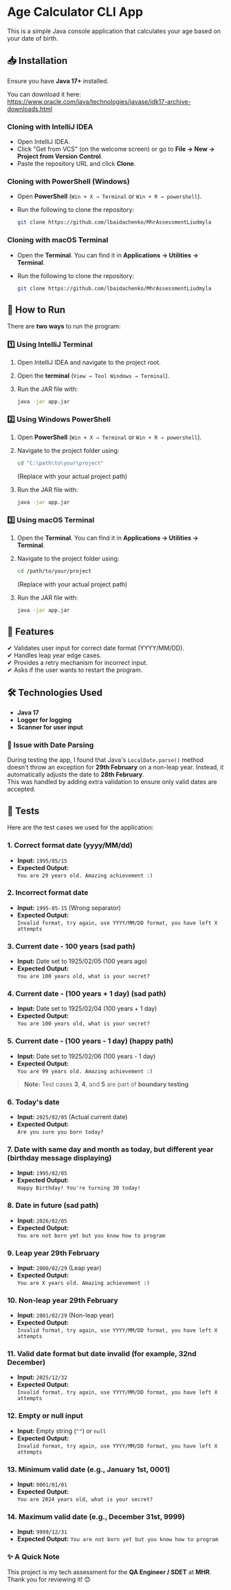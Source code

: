 # Age Calculator CLI App

This is a simple Java console application that calculates your age based on your date of birth.

## 📥 Installation

Ensure you have **Java 17+** installed.

   You can download it here:
   https://www.oracle.com/java/technologies/javase/jdk17-archive-downloads.html

### Cloning with IntelliJ IDEA
   - Open IntelliJ IDEA.
   - Click "Get from VCS" (on the welcome screen) or go to **File → New → Project from Version Control**.
   - Paste the repository URL and click **Clone**.

### Cloning with PowerShell (Windows)
   - Open **PowerShell** (`Win + X → Terminal` or `Win + R → powershell`).
   - Run the following to clone the repository:

     ```sh
     git clone https://github.com/lbaidachenko/MhrAssessmentLiudmyla
     ```
### Cloning with macOS Terminal
   - Open the **Terminal**. You can find it in **Applications → Utilities → Terminal**.
   - Run the following to clone the repository:

     ```sh
     git clone https://github.com/lbaidachenko/MhrAssessmentLiudmyla
     ```
 ## 🚀 How to Run  

There are **two ways** to run the program:  

### **1️⃣ Using IntelliJ Terminal**  

1. Open IntelliJ IDEA and navigate to the project root.  
2. Open the **terminal** (`View → Tool Windows → Terminal`).  
3. Run the JAR file with:  

   ```sh
   java -jar app.jar

### **2️⃣ Using Windows PowerShell**  

1. Open **PowerShell** (`Win + X → Terminal` or `Win + R → powershell`).  
2. Navigate to the project folder using:  

   ```sh
   cd "C:\path\to\your\project"
   ```
    (Replace with your actual project path)
3. Run the JAR file with:
   ```sh
   java -jar app.jar
   ```

### **3️⃣ Using macOS Terminal**

1. Open the **Terminal**. You can find it in **Applications → Utilities → Terminal**.
2. Navigate to the project folder using:

   ```sh
   cd /path/to/your/project
   ```
   (Replace with your actual project path)
3. Run the JAR file with:
   ```sh
   java -jar app.jar
   ```

## 🔄 Features

✔ Validates user input for correct date format (YYYY/MM/DD).  
✔ Handles leap year edge cases.  
✔ Provides a retry mechanism for incorrect input.  
✔ Asks if the user wants to restart the program.


## 🛠️ Technologies Used

*   **Java 17**
*   **Logger for logging**
*   **Scanner for user input**

### 🐛 Issue with Date Parsing

During testing the app, I found that Java's `LocalDate.parse()` method doesn't throw an exception for **29th February** on a non-leap year. Instead, it automatically adjusts the date to **28th February**.  
This was handled by adding extra validation to ensure only valid dates are accepted.

## 🧪 Tests

Here are the test cases we used for the application:

### 1. Correct format date (yyyy/MM/dd)
   - **Input:** `1995/05/15`
   - **Expected Output:**  
     `You are 29 years old. Amazing achievement :)`

### 2. Incorrect format date
   - **Input:** `1995-05-15` (Wrong separator)
   - **Expected Output:**  
     `Invalid format, try again, use YYYY/MM/DD format, you have left X attempts`

### 3. Current date - 100 years (sad path)
   - **Input:** Date set to 1925/02/05 (100 years ago)
   - **Expected Output:**  
     `You are 100 years old, what is your secret?`

### 4. Current date - (100 years + 1 day) (sad path)
   - **Input:** Date set to 1925/02/04 (100 years + 1 day)
   - **Expected Output:**  
     `You are 100 years old, what is your secret?`

### 5. Current date - (100 years - 1 day) (happy path)
   - **Input:** Date set to 1925/02/06 (100 years - 1 day)
   - **Expected Output:**  
     `You are 99 years old. Amazing achievement :)`
> **Note:** Test cases **3**, **4**, and **5** are part of **boundary testing**

### 6. Today's date
   - **Input:** `2025/02/05` (Actual current date)
   - **Expected Output:**  
     `Are you sure you born today?`

### 7. Date with same day and month as today, but different year (birthday message displaying)
   - **Input:** `1995/02/05`
   - **Expected Output:**  
     `Happy Birthday! You're turning 30 today!`

### 8. Date in future (sad path)
   - **Input:** `2026/02/05`
   - **Expected Output:**  
     `You are not born yet but you know how to program`

### 9. Leap year 29th February
   - **Input:** `2000/02/29` (Leap year)
   - **Expected Output:**  
     `You are X years old. Amazing achievement :)`

### 10. Non-leap year 29th February
   - **Input:** `2001/02/29` (Non-leap year)
   - **Expected Output:**  
     `Invalid format, try again, use YYYY/MM/DD format, you have left X attempts`
   
### 11. Valid date format but date invalid (for example, 32nd December)
   - **Input:** `2025/12/32`
   - **Expected Output:**  
     `Invalid format, try again, use YYYY/MM/DD format, you have left X attempts`

### 12. Empty or null input
   - **Input:** Empty string (`""`) or `null`
   - **Expected Output:**  
     `Invalid format, try again, use YYYY/MM/DD format, you have left X attempts`

### 13. Minimum valid date (e.g., January 1st, 0001)
   - **Input:** `0001/01/01`
   - **Expected Output:**  
      `You are 2024 years old, what is your secret?`

### 14. Maximum valid date (e.g., December 31st, 9999)
   - **Input:** `9999/12/31`
   - **Expected Output:**
     `You are not born yet but you know how to program`



### ✨ A Quick Note
This project is my tech assessment for the **QA Engineer / SDET** at **MHR**. Thank you for reviewing it! 😊


